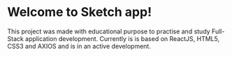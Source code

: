 # Welcome to Sketch app!

This project was made with educational purpose to practise and study Full-Stack application development. Currently is is based on ReactJS, HTML5, CSS3 and AXIOS and is in an active development.
